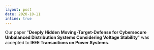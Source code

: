 ```yaml
---
layout: post
date: 2020-10-11
inline: true
---
```


<!--Our paper "<a href="https://doi.org/10.1109/TII.2020.3001095" target="\_blank"><strong>Model-Free Emergency Frequency Control Based on Reinforcement Learning</strong></a>" was accepted to <strong>IEEE Transactions on Industrial Informatics</strong>.  :sparkles: :smile:-->

Our paper "<strong>Deeply Hidden Moving-Target-Defense for Cybersecure Unbalanced Distribution Systems Considering Voltage Stability</strong>" was accepted to <strong>IEEE Transactions on Power Systems</strong>.
